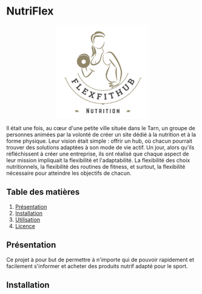 # NutriFlex

<!-- ![Logo NutriFlex](./logo.png "logo") -->
<div align="center">
    <img src="./logo.png" alt="Logo NutriFlex" title="logo" />
</div>

Il était une fois, au cœur d'une petite ville située dans le Tarn, un groupe de personnes animées par la volonté de créer un site dédié à la nutrition et à la forme physique. Leur vision était simple : offrir un hub, où chacun pourrait trouver des solutions adaptées à son mode de vie actif. Un jour, alors qu'ils réfléchissent à créer une entreprise, ils ont réalisé que chaque aspect de leur mission impliquait la flexibilité et l'adaptabilité. 
La flexibilité des choix nutritionnels, la flexibilité des routines de fitness, et surtout, la flexibilité nécessaire pour atteindre les objectifs de chacun.


## Table des matières

1. [Présentation](#présentation)
2. [Installation](#installation)
3. [Utilisation](#utilisation)
4. [Licence](#licence)

## Présentation

Ce projet à pour but de permettre à n'importe qui de pouvoir rapidement et facilement s'informer et acheter des produits nutrif adapté pour le sport.

## Installation

